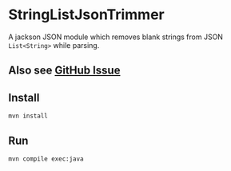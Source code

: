 # StringListJsonTrimmer
A jackson JSON module which removes blank strings from JSON `List<String>` while parsing.


## Also see [GitHub Issue](https://github.com/FasterXML/jackson-databind/issues/3257)

## Install
```
mvn install
```

## Run
```
mvn compile exec:java
```

